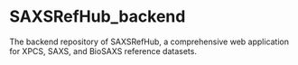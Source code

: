 # SAXSRefHub_backend
The backend repository of SAXSRefHub, a comprehensive web application for XPCS, SAXS, and BioSAXS reference datasets. 
